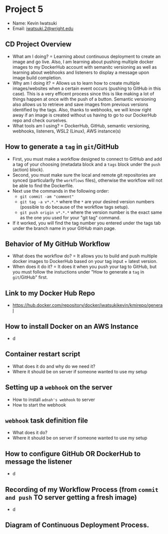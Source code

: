 # Project 5
- Name: Kevin Iwatsuki
- Email: iwatsuki.2@wright.edu
## CD Project Overview
- What am I doing? = Learning about continuous deployment to create an image and go live. Also, I am learning about pushing multiple docker images to my DockerHub account with semanitc versioning as well as learning about webhooks and listeners to display a message upon image build completion.
- Why am I doing it? = Allows us to learn how to create multiple images/websites when a certain event occurs (pushing to GitHub in this case). This is a very efficent process since this is like making a lot of things happen at once with the push of a button. Semantic versioning also allows us to retrieve and save images from previous versions identified by the tags. Also, thanks to webhooks, we will know right away if an image is created without us having to go to our DockerHub repo and check ourselves.
- What tools am I using? = DockerHub, GitHub, semantic versioning, webhooks, listeners, WSL2 (Linux), AWS instance(s)
## How to generate a `tag` in `git`/GitHub
- First, you must make a workflow designed to connect to GitHub and add a tag of your choosing (metadata block and a `tags` block under the `push` (action) block).
- Second, you must make sure the local and remote git repositories are synced (particularlly the `workflows` files), otherwise the workflow will not be able to find the Dockerfile.
- Next use the commands in the following order:
  - `git commit -am "comment"`
  - `git tag -a v*.*.*` where the `*` are your desired version numbers (possible to do because of the workflow tags setup).
  - `git push origin v*.*.*` where the version number is the exact same as the one you used for your "git tag" command.
- If it worked, you will find the tag number you entered under the tags tab under the branch name in your GitHub main page.
## Behavior of My GitHub Workflow
- What does the workflow do? = It allows you to build and push multiple docker images to DockerHub based on your tag input + latest version.
- When does it do it? = It does it when you push your tag to GitHub, but you must follow the instuctions under "How to generate a `tag` in `git`/GitHub" first.
## Link to my Docker Hub Repo 
- https://hub.docker.com/repository/docker/iwatsukikevin/kmirepo/general
## How to install Docker on an AWS Instance
- d
## Container restart script
- What does it do and why do we need it?
- Where it should be on server if someone wanted to use my setup
## Setting up a `webhook` on the server
- How to install `adnah's webhook` to server
- How to start the webhook
## `webhook` task definition file
- What does it do?
- Where it should be on server if someone wanted to use my setup
## How to configure GitHub OR DockerHub to message the listener
- d
## Recording of my Workflow Process (from `commit and push` TO server getting a fresh image)
- d
## Diagram of Continuous Deployment Process.
